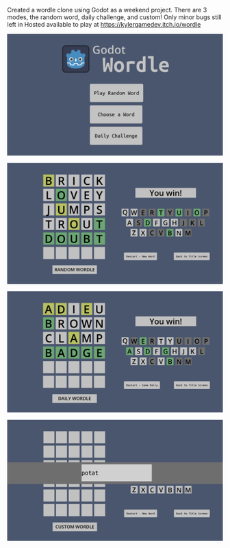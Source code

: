 Created a wordle clone using Godot as a weekend project. There are 3 modes, the random word, daily challenge, and custom! Only minor bugs still left in
Hosted available to play at https://kylergamedev.itch.io/wordle

![title screen](https://github.com/kylercressall/godot-wordle/blob/main/screenshots/godotwordle.PNG?raw=true)

![random word](https://github.com/kylercressall/godot-wordle/blob/main/screenshots/random_word.PNG?raw=true)

![daily word](https://github.com/kylercressall/godot-wordle/blob/main/screenshots/daily_word.PNG?raw=true)

![custom word](https://github.com/kylercressall/godot-wordle/blob/main/screenshots/custom_word.PNG?raw=true)
